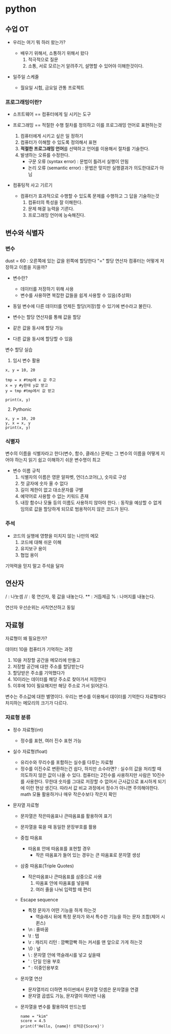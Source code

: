 # python

## 수업 OT

- 우리는 여기 뭐 하러 왔는가?
    - 배우기 위해서, 소통하기 위해서 왔다
        1. 적극적으로 질문
        2. 소통, 서로 모르는거 알려주기, 설명할 수 있어야 이해한것이다. 

- 일주일 스케줄
    - 월요일 시험, 금요일 관통 프로젝트


### 프로그래밍이란?

- 소프트웨어 == 컴퓨터에게 일 시키는 도구
- 프로그래밍 == 적절한 수행 절차를 정의하고 이를 프로그래밍 언어로 표현하는것
    1. 컴퓨터에게 시키고 싶은 일 정하기
    2. 컴퓨터가 이해할 수 있도록 정의해서 표현
    3. **적절한 프로그래밍 언어**를 선택하고 언어를 이용해서 절차를 기술한다.
    4. 발생하는 오류를 수정한다. 
        - 구문 오류 (syntax error) : 문법이 틀려서 실행이 안됨
        - 논리 오류 (semantic error) : 문법은 맞지만 실행결과가 의도한대로가 아님

- 컴퓨팅적 사고 기르기
    - 컴퓨터가 효과적으로 수행할 수 있도록 문제를 수행하고 그 답을 기술하는것
        1. 컴퓨터의 특성을 잘 이해한다.
        2. 문제 해결 능력을 기른다.
        3. 프로그래밍 언어에 능숙해진다. 


## 변수와 식별자
### 변수
dust = 60 : 오른쪽에 있는 값을 왼쪽에 할당한다
"=" 할당 연산자
컴퓨터는 어떻게 저장하고 이름을 지을까? 

- 변수란?
    - 데이터를 저장하기 위해 사용
    - 변수를 사용하면 복잡한 값들을 쉽게 사용할 수 있음(추상화)
- 동일 변수에 다른 데이터를 언제든 할당(저장)할 수 있기에 변수라고 불린다.

- 변수는 할당 연산자를 통해 값을 할당
- 같은 값을 동시에 할당 가능
- 다른 값을 동시에 할당할 수 있음


변수 할당 실습

1. 임시 변수 활용
```
x, y = 10, 20

tmp = x #tmp에 x 값 주고
x = y #y한테 y값 받고
y = tmp #tmp에서 값 받고

print(x, y)
```
2. Pythonic
```
x, y = 10, 20
y, x = x, y
print(x, y)
```
### 식별자
변수의 이름을 식별자라고 한다(변수, 함수, 클래스)
문제는 그 변수의 이름을 어떻게 지어야 하는지
읽기 쉽고 이해하기 쉬운 변수명이 최고

- 변수 이름 규칙
    1. 식별자의 이름은 영문 알파벳, 언더스코어(_), 숫자로 구성
    2. 첫 글자에 숫자 올 수 없다
    3. 길이 제한이 없고 대소문자를 구별
    4. 예약어로 사용할 수 없는 키워드 존재
    5. 내장 함수나 모듈 등의 이름도 사용하지 않아야 한다. : 동작을 예상할 수 없게 임의로 값을 할당하게 되므로 범용적이지 않은 코드가 된다.

### 주석

- 코드의 실행에 영향을 미치지 않는 나만의 메모
    1. 코드에 대해 쉬운 이해
    2. 유지보구 용이
    3. 협업 용이

기억력을 믿지 말고 주석을 달자

## 연산자

/ : 나눗셈
// : 몫 연산자, 몫 값을 내놓는다.
** : 거듭제곱
% : 나머지를 내놓는다.

연산자 우선순위는 사칙연산하고 동일

## 자료형
자료형이 왜 필요한가?

데이터 10을 컴퓨터가 기억하는 과정
1. 10을 저장할 공간을 메모리에 만들고
2. 저장할 공간에 대한 주소를 할당받는다
3. 할당받은 주소를 기억했다가
4. 10이라는 데이터를 해당 주소로 찾아가서 저장한다
5. 이후에 10이 필요해지만 해당 주소로 가서 읽어온다. 

변수는 주소값에 대한 별명이다.
우리는 변수를 이용해서 데이터를 기억한다
자료형마다 차지하는 메모리의 크기가 다르다.

### 자료형 분류

- 정수 자료형(int)
    - 정수를 표현, 여러 진수 표현 가능

- 실수 자료형(float)
    - 유리수와 무리수를 포함하는 실수를 다루는 자료형
    - 정수를 이진수로 변환하는건 쉽다, 하지만 소수라면? : 실수의 값을 처리할 때 의도하지 않은 값이 나올 수 있다. 컴퓨터는 2진수를 사용하지만 사람은 10진수를 사용한다. 무한대 숫자를 그대로 저장할 수 없어서 근사값으로 표시하게 되기에 이런 현상 생긴다. 따라서 값 비교 과정에서 정수가 아니면 주의해야한다. math 모듈 활용하거나 매우 작은수보다 작은지 확인

- 문자열 자료형
    - 문자열은 작은따옴표나 큰따옴표를 활용하여 표기
    - 문자열을 묶을 때 동일한 문장부호를 활용
    - 중첩 따옴표
        - 따옴표 안에 따옴표를 표현할 경우
            - 작은 따옴표가 들어 있는 경우는 큰 따옴표로 문자열 생성
    - 삼중 따옴표(Triple Quotes)
        - 작은따옴표나 큰따옴표를 삼중으로 사용
            1. 따옴표 안에 따옴표를 넣을때
            2. 여러 줄을 나눠 입력할 때 편리

    - Escape sequence
        - 특정 문자가 어떤 기능을 하게 하는것
            - 역슬래시 뒤에 특정 문자가 와서 특수한 기능을 하는 문자 조합(제어 시퀸스)
        - \n : 줄바꿈
        - \t : 탭
        - \r : 캐리지 리턴 : 깜빡깜빡 하는 커서를 맨 앞으로 가게 하는것
        - \0 : 널
        - \\ : 문자열 안에 역슬래시를 넣고 싶을때
        - \' : 단일 인용 부호
        - \" : 이중인용부호
    - 문자열 연산
        - 문자열끼리 더하면 파이썬에서 문자열 덧셈은 문자열을 연결
        - 문자열 곱셉도 가능, 문자열이 여러번 나옴
    - 문자열을 변수를 활용하여 만드는법
        ``` 
        name = "kim" 
        score = 4.5 
        print(f'Hello, {name}! 성적은{Score}')
        ```


